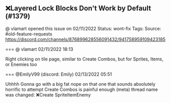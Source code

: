 ## ❌Layered Lock Blocks Don't Work by Default (#1379)
@ vlamart opened this issue on 02/11/2022
Status: wont-fix
Tags: 
Source: #old-feature-requests https://discord.com/channels/876899628556091432/941758959109423185


=== @ vlamart 02/11/2022 18:13

Right clicking on tile page, similar to Create Combos, but for Sprites, Items, or Enemies too

=== @EmilyV99 (discord: Emily) 02/13/2022 05:51

Uhhhh
Gonna go with a big fat nope on that one
that sounds absolutely horrific to attempt
Create Combos is painful enough
(meta) thread name was changed: ❌Create SpriteItemEnemy
